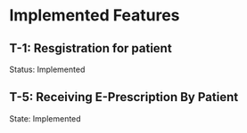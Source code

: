 # Implemented Features
## T-1: Resgistration for patient
Status: Implemented

## T-5: Receiving E-Prescription By Patient
State: Implemented

